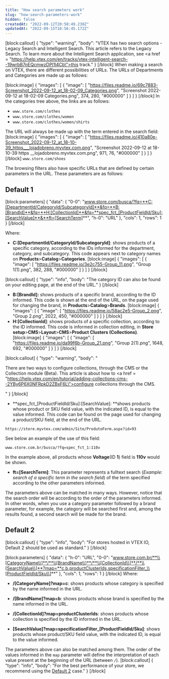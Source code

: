 ```yaml
---
title: "How search parameters work"
slug: "how-search-parameters-work"
hidden: false
createdAt: "2022-09-12T20:50:49.238Z"
updatedAt: "2022-09-15T18:56:45.172Z"
---
```

[block:callout]
{
  "type": "warning",
  "body": "VTEX has two search options - Legacy Search and Intelligent Search. This article refers to the Legacy Search. To learn more about the Intelligent Search application, see <a href = \"https://help.vtex.com/en/tracks/vtex-intelligent-search--19wrbB7nEQcmwzDPl1l4Cb\">this track</a>."
}
[/block]
When making a search on VTEX, there are different possibilities of URLs. The URLs of Departments and Categories are made up as follows:


[block:image]
{
  "images": [
    {
      "image": [
        "https://files.readme.io/69c7883-Screenshot_2022-09-12_at_18-02-09_Categories.png",
        "Screenshot 2022-09-12 at 18-02-09 Categories.png",
        374,
        280,
        "#000000"
      ]
    }
  ]
}
[/block]
In the categories tree above, the links are as follows:

* `www.store.com/clothes`
* `www.store.com/clothes/women`
* `www.store.com/clothes/women/shirts`

The URL will always be made up with the term entered in the search field:
[block:image]
{
  "images": [
    {
      "image": [
        "https://files.readme.io/410a80e-Screenshot_2022-09-12_at_18-10-39_https___lojadobreno.myvtex.com.png",
        "Screenshot 2022-09-12 at 18-10-39 https __lojadobreno.myvtex.com.png",
        971,
        76,
        "#000000"
      ]
    }
  ]
}
[/block]
`www.store.com/shoes`

The browsing filters also have specific URLs that are defined by certain parameters in the URL. These parameters are as follows:

## Default 1
[block:parameters]
{
  "data": {
    "0-0": "www.store.com/busca/?fq=**C:[DepartmentId/CategoryId/SubcategoryId]**&fq=**B:[BrandId]**&fq=**H:[CollectionId]**&fq=**spec_fct_[ProductFieldId/Sku]:[SearchValue]**&**ft=[SearchTerm]**",
    "h-0": "URL"
  },
  "cols": 1,
  "rows": 1
}
[/block]

Where:

* **C:\[DepartmentId/CategoryId/SubcategoryId\]**: shows products of a specific category, according to the IDs informed for the department, category, and subcategory. This code appears next to category names on **Products**>**Catalog**>**Categories**.
[block:image]
{
  "images": [
    {
      "image": [
        "https://files.readme.io/3e2c755-Group_11.png",
        "Group 1(1).png",
        382,
        288,
        "#000000"
      ]
    }
  ]
}
[/block]

[block:callout]
{
  "type": "info",
  "body": "The category ID can also be found on your editing page, at the end of the URL."
}
[/block]
* **B:\[BrandId\]:** shows products of a specific brand, according to the ID informed. This code is shown at the end of the URL, on the page used for changing the brand, in **Products**>**Catalog**>**Brands**.
[block:image]
{
  "images": [
    {
      "image": [
        "https://files.readme.io/58ac2e5-Group_2.png",
        "Group 2.png",
        2022,
        450,
        "#000000"
      ]
    }
  ]
}
[/block]
* **H:\[CollectionId\]**: shows products of a specific collection, according to the ID informed. This code is informed in collection editing, in **Store setup**>**CMS**>**Layout**>**CMS**>**Product Clusters (Collections)**.
[block:image]
{
  "images": [
    {
      "image": [
        "https://files.readme.io/da99f6b-Group_21.png",
        "Group 2(1).png",
        1648,
        692,
        "#000000"
      ]
    }
  ]
}
[/block]

[block:callout]
{
  "type": "warning",
  "body": "<p>There are two ways to configure collections, through the CMS or the Collection module (Beta). This article is about how to <a href = \"https://help.vtex.com/en/tutorial/adding-collections-cms--2YBy6P6X0NFRpkD2ZBxF6L\">configure collections through the CMS</a>.</p>"
}
[/block]
* **spec\_fct\_\[ProductFieldId/Sku\]:\[SearchValue\]: **shows products whose product or SKU field value, with the indicated ID, is equal to the value informed. This code can be found on the page used for changing a product/SKU field, at the end of the URL.

```
https://store.myvtex.com/admin/Site/ProdutoForm.aspx?id=93
```

See below an example of the use of this field:

```
www.store.com.br/busca/?fq=spec_fct_1:110v
```

In the example above, all products whose **Voltage**(ID **1**) field is **110v** would be shown.

* **ft=\[SearchTerm\]**: This parameter represents a fulltext search (_Example: search of a specific term in the search field_) of the term specified according to the other parameters informed.

The parameters above can be matched in many ways. However, notice that the search order will be according to the order of the parameters informed. In other words, when you use a category parameter followed by a brand parameter, for example, the category will be searched first and, among the results found, a second search will be made for the brand.

## Default 2

[block:callout]
{
  "type": "info",
  "body": "For stores hosted in VTEX IO, Default 2 should be used as standard."
}
[/block]

[block:parameters]
{
  "data": {
    "h-0": "URL",
    "0-0": "www.store.com.br/**\\[CategoryName\\]**/**\\[BrandName\\]**/**\\[CollectionId\\]**/**\\[SearchValue\\]**?map=**c,b,productClusterIds,specificationFilter_\\[ProductFieldId/Sku\\]**"
  },
  "cols": 1,
  "rows": 1
}
[/block]
Where:

* **/\[CategoryName\]?map=c**: shows products whose category is specified by the name informed in the URL.

* **/\[BrandName\]?map=b**: shows products whose brand is specified by the name informed in the URL.

* **/\[CollectionId\]?map=productClusterIds**: shows products whose collection is specified by the ID informed in the URL.

* **\[SearchValue\]?map=specificationFilter_\[ProductFieldId/Sku\]**: shows products whose product/SKU field value, with the indicated ID, is equal to the value informed.

The parameters above can also be matched among them. The order of the values informed in the `map` parameter will define the interpretation of each value present at the beginning of the URL (between `/`).
[block:callout]
{
  "type": "info",
  "body": "For the best performance of your store, we recommend using the [Default 2](https://developers.vtex.com/vtex-rest-api/docs/how-search-parameters-work#default-2) case."
}
[/block]